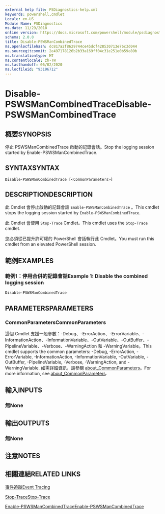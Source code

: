 ```yaml
---
external help file: PSDiagnostics-help.xml
keywords: powershell,cmdlet
Locale: en-US
Module Name: PSDiagnostics
ms.date: 11/29/2018
online version: https://docs.microsoft.com/powershell/module/psdiagnostics/disable-pswsmancombinedtrace?view=powershell-6&WT.mc_id=ps-gethelp
schema: 2.0.0
title: Disable-PSWSManCombinedTrace
ms.openlocfilehash: dc817a2f8629744ce4bdcf428530713e76c3d044
ms.sourcegitcommit: 2e497178126b2b33a169ff04c31e251e0b59e89b
ms.translationtype: MT
ms.contentlocale: zh-TW
ms.lasthandoff: 06/02/2020
ms.locfileid: "93196712"
---
```

# <span data-ttu-id="bba8a-103">Disable-PSWSManCombinedTrace</span><span class="sxs-lookup"><span data-stu-id="bba8a-103">Disable-PSWSManCombinedTrace</span></span>

## <span data-ttu-id="bba8a-104">概要</span><span class="sxs-lookup"><span data-stu-id="bba8a-104">SYNOPSIS</span></span>
<span data-ttu-id="bba8a-105">停止 PSWSManCombinedTrace 啟動的記錄會話。</span><span class="sxs-lookup"><span data-stu-id="bba8a-105">Stop the logging session started by Enable-PSWSManCombinedTrace.</span></span>

## <span data-ttu-id="bba8a-106">SYNTAX</span><span class="sxs-lookup"><span data-stu-id="bba8a-106">SYNTAX</span></span>

```
Disable-PSWSManCombinedTrace [<CommonParameters>]
```

## <span data-ttu-id="bba8a-107">DESCRIPTION</span><span class="sxs-lookup"><span data-stu-id="bba8a-107">DESCRIPTION</span></span>

<span data-ttu-id="bba8a-108">此 Cmdlet 會停止啟動的記錄會話 `Enable-PSWSManCombinedTrace` 。</span><span class="sxs-lookup"><span data-stu-id="bba8a-108">This cmdlet stops the logging session started by `Enable-PSWSManCombinedTrace`.</span></span>

<span data-ttu-id="bba8a-109">此 Cmdlet 會使用 `Stop-Trace` Cmdlet。</span><span class="sxs-lookup"><span data-stu-id="bba8a-109">This cmdlet uses the `Stop-Trace` cmdlet.</span></span>

<span data-ttu-id="bba8a-110">您必須從已提升許可權的 PowerShell 會話執行此 Cmdlet。</span><span class="sxs-lookup"><span data-stu-id="bba8a-110">You must run this cmdlet from an elevated PowerShell session.</span></span>

## <span data-ttu-id="bba8a-111">範例</span><span class="sxs-lookup"><span data-stu-id="bba8a-111">EXAMPLES</span></span>

### <span data-ttu-id="bba8a-112">範例1：停用合併的記錄會話</span><span class="sxs-lookup"><span data-stu-id="bba8a-112">Example 1: Disable the combined logging session</span></span>

```powershell
Disable-PSWSManCombinedTrace
```

## <span data-ttu-id="bba8a-113">PARAMETERS</span><span class="sxs-lookup"><span data-stu-id="bba8a-113">PARAMETERS</span></span>

### <span data-ttu-id="bba8a-114">CommonParameters</span><span class="sxs-lookup"><span data-stu-id="bba8a-114">CommonParameters</span></span>

<span data-ttu-id="bba8a-115">這個 Cmdlet 支援一般參數：-Debug、-ErrorAction、-ErrorVariable、-InformationAction、-InformationVariable、-OutVariable、-OutBuffer、-PipelineVariable、-Verbose、-WarningAction 和 -WarningVariable。</span><span class="sxs-lookup"><span data-stu-id="bba8a-115">This cmdlet supports the common parameters: -Debug, -ErrorAction, -ErrorVariable, -InformationAction, -InformationVariable, -OutVariable, -OutBuffer, -PipelineVariable, -Verbose, -WarningAction, and -WarningVariable.</span></span> <span data-ttu-id="bba8a-116">如需詳細資訊，請參閱 [about_CommonParameters](https://go.microsoft.com/fwlink/?LinkID=113216)。</span><span class="sxs-lookup"><span data-stu-id="bba8a-116">For more information, see [about_CommonParameters](https://go.microsoft.com/fwlink/?LinkID=113216).</span></span>

## <span data-ttu-id="bba8a-117">輸入</span><span class="sxs-lookup"><span data-stu-id="bba8a-117">INPUTS</span></span>

### <span data-ttu-id="bba8a-118">無</span><span class="sxs-lookup"><span data-stu-id="bba8a-118">None</span></span>

## <span data-ttu-id="bba8a-119">輸出</span><span class="sxs-lookup"><span data-stu-id="bba8a-119">OUTPUTS</span></span>

### <span data-ttu-id="bba8a-120">無</span><span class="sxs-lookup"><span data-stu-id="bba8a-120">None</span></span>

## <span data-ttu-id="bba8a-121">注意</span><span class="sxs-lookup"><span data-stu-id="bba8a-121">NOTES</span></span>

## <span data-ttu-id="bba8a-122">相關連結</span><span class="sxs-lookup"><span data-stu-id="bba8a-122">RELATED LINKS</span></span>

[<span data-ttu-id="bba8a-123">事件追蹤</span><span class="sxs-lookup"><span data-stu-id="bba8a-123">Event Tracing</span></span>](/windows/desktop/ETW/event-tracing-portal)

[<span data-ttu-id="bba8a-124">Stop-Trace</span><span class="sxs-lookup"><span data-stu-id="bba8a-124">Stop-Trace</span></span>](stop-trace.md)

[<span data-ttu-id="bba8a-125">Enable-PSWSManCombinedTrace</span><span class="sxs-lookup"><span data-stu-id="bba8a-125">Enable-PSWSManCombinedTrace</span></span>](Enable-PSWSManCombinedTrace.md)
